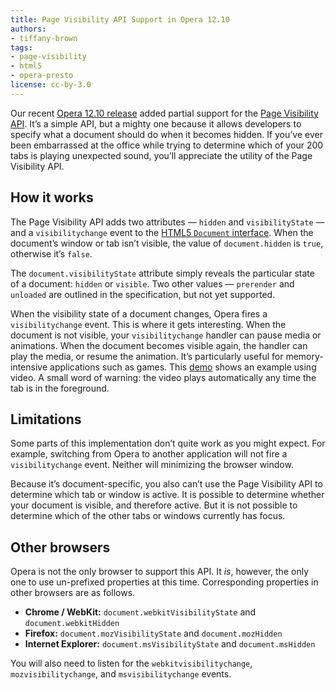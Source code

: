 ```yaml
---
title: Page Visibility API Support in Opera 12.10
authors:
- tiffany-brown
tags:
- page-visibility
- html5
- opera-presto
license: cc-by-3.0
---
```


Our recent [Opera 12.10 release](http://www.opera.com/browser/download/) added partial support for the [Page Visibility API](http://www.w3.org/TR/page-visibility/). It’s a simple API, but a mighty one because it allows developers to specify what a document should do when it becomes hidden. If you’ve ever been embarrassed at the office while trying to determine which of your 200 tabs is playing unexpected sound, you’ll appreciate the utility of the Page Visibility API.

## How it works

The Page Visibility API adds two attributes — `hidden` and `visibilityState` — and a `visibilitychange` event to the [HTML5 `Document` interface](http://www.w3.org/TR/html5/dom.html#document). When the document’s window or tab isn’t visible, the value of `document.hidden` is `true`, otherwise it’s `false`.

The `document.visibilityState` attribute simply reveals the particular state of a document: `hidden` or `visible`. Two other values — `prerender` and `unloaded` are outlined in the specification, but not yet supported.

When the visibility state of a document changes, Opera fires a `visibilitychange` event. This is where it gets interesting. When the document is not visible, your `visibilitychange` handler can pause media or animations. When the document becomes visible again, the handler can play the media, or resume the animation. It’s particularly useful for memory-intensive applications such as games. This [demo](http://people.opera.com/tiffanyb/2012/pagevis/index.html "A demonstration of the Page Visibility API") shows an example using video. A small word of warning: the video plays automatically any time the tab is in the foreground.

## Limitations

Some parts of this implementation don’t quite work as you might expect. For example, switching from Opera to another application will not fire a `visibilitychange` event. Neither will minimizing the browser window.

Because it’s document-specific, you also can’t use the Page Visibility API to determine which tab or window is active. It is possible to determine whether your document is visible, and therefore active. But it is not possible to determine which of the other tabs or windows currently has focus.

## Other browsers

Opera is not the only browser to support this API. It _is_, however, the only one to use un-prefixed properties at this time. Corresponding properties in other browsers are as follows.

* **Chrome / WebKit:** `document.webkitVisibilityState` and `document.webkitHidden`
* **Firefox:** `document.mozVisibilityState` and `document.mozHidden`
* **Internet Explorer:** `document.msVisibilityState` and `document.msHidden`

You will also need to listen for the `webkitvisibilitychange`, `mozvisibilitychange`, and `msvisibilitychange` events.
